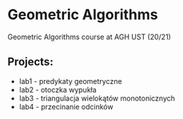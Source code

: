 # Geometric Algorithms
Geometric Algorithms course at AGH UST (20/21)
## Projects:
* lab1 - predykaty geometryczne
* lab2 - otoczka wypukła
* lab3 - triangulacja wielokątów monotonicznych
* lab4 - przecinanie odcinków
